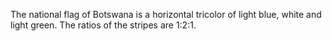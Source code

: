 The national flag of Botswana is a horizontal tricolor of light blue, white and light green. The ratios of the stripes are 1:2:1.